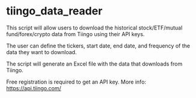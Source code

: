# tiingo_data_reader

This script will allow users to download the historical stock/ETF/mutual fund/forex/crypto data from Tiingo using their API keys.

The user can define the tickers, start date, end date, and frequency of the data they want to download.

The script will generate an Excel file with the data that downloads from Tiingo.

Free registration is required to get an API key. More info: https://api.tiingo.com/
